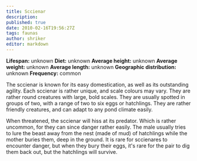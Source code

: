 ```yaml
---
title: Sccienar
description:
published: true
date: 2010-02-16T19:56:27Z
tags: faunas
author: shriker
editor: markdown
---
```

<!-- infobox starts -->
**Lifespan:** unknown
**Diet:** unknown
**Average height:** unknown
**Average weight:** unknown
**Average length:** unknown
**Geographic distribution:** unknown
**Frequency:** common
<!-- infobox ends -->

The sccienar is known for its easy domestication, as well as its outstanding agility. Each sccienar is rather unique, and scale colours may vary. They are rather round creatures with large, bold scales. They are usually spotted in groups of two, with a range of two to six eggs or hatchlings. They are rather friendly creatures, and can adapt to any pond climate easily.

When threatened, the sccienar will hiss at its predator. Which is rather uncommon, for they can since danger rather easily. The male usually tries to lure the beast away from the nest (made of mud) of hatchlings while the mother buries them, deep in the ground. It is rare for sccienares to encounter danger, but when they bury their eggs, it's rare for the pair to dig them back out, but the hatchlings will survive.